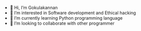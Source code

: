 - 👋 Hi, I’m Gokulakannan
- 👀 I’m interested in Software development and Ethical hacking
- 🌱 I’m currently learning Python programming language
- 💞️ I’m looking to collaborate with other programmer

<!---
Gokulakannan2008/Gokulakannan2008 is a ✨ special ✨ repository because its `README.md` (this file) appears on your GitHub profile.
You can click the Preview link to take a look at your changes.
--->
